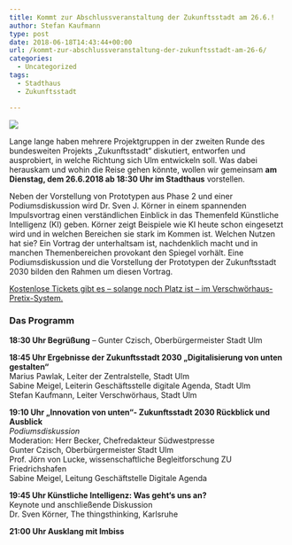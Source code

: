 ```yaml
---
title: Kommt zur Abschlussveranstaltung der Zukunftsstadt am 26.6.!
author: Stefan Kaufmann
type: post
date: 2018-06-18T14:43:44+00:00
url: /kommt-zur-abschlussveranstaltung-der-zukunftsstadt-am-26-6/
categories:
  - Uncategorized
tags:
  - Stadthaus
  - Zukunftsstadt

---
```

![](/wp-content/uploads/2018/06/zukunftsstadt_abschlussveranstaltung.jpg)

Lange lange haben mehrere Projektgruppen in der zweiten Runde des bundesweiten Projekts „Zukunftsstadt“ diskutiert, entworfen und ausprobiert, in welche Richtung sich Ulm entwickeln soll. Was dabei herauskam und wohin die Reise gehen könnte, wollen wir gemeinsam **am Dienstag, dem 26.6.2018 ab 18:30 Uhr im Stadthaus** vorstellen.

Neben der Vorstellung von Prototypen aus Phase 2 und einer Podiumsdiskussion wird Dr. Sven J. Körner in einem spannenden Impulsvortrag einen verständlichen Einblick in das Themenfeld Künstliche Intelligenz (KI) geben. Körner zeigt Beispiele wie KI heute schon eingesetzt wird und in welchen Bereichen sie stark im Kommen ist. Welchen Nutzen hat sie? Ein Vortrag der unterhaltsam ist, nachdenklich macht und in manchen Themenbereichen provokant den Spiegel vorhält. Eine Podiumsdiskussion und die Vorstellung der Prototypen der Zukunftsstadt 2030 bilden den Rahmen um diesen Vortrag.

[Kostenlose Tickets gibt es – solange noch Platz ist – im Verschwörhaus-Pretix-System.][1]

<!--more-->

### Das Programm

**18:30 Uhr Begrüßung** – Gunter Czisch, Oberbürgermeister Stadt Ulm  

**18:45 Uhr Ergebnisse der Zukunftsstadt 2030 &#8222;Digitalisierung von unten gestalten&#8220;**  
Marius Pawlak, Leiter der Zentralstelle, Stadt Ulm  
Sabine Meigel, Leiterin Geschäftsstelle digitale Agenda, Stadt Ulm  
Stefan Kaufmann, Leiter Verschwörhaus, Stadt Ulm

**19:10 Uhr &#8222;Innovation von unten&#8220;- Zukunftsstadt 2030 Rückblick und Ausblick**  
_Podiumsdiskussion_  
Moderation: Herr Becker, Chefredakteur Südwestpresse  
Gunter Czisch, Oberbürgermeister Stadt Ulm  
Prof. Jörn von Lucke, wissenschaftliche Begleitforschung ZU Friedrichshafen  
Sabine Meigel, Leitung Geschäftstelle Digitale Agenda

**19:45 Uhr Künstliche Intelligenz: Was geht‘s uns an?**  
Keynote und anschließende Diskussion  
Dr. Sven Körner, The thingsthinking, Karlsruhe

**21:00 Uhr Ausklang mit Imbiss**

 [1]: https://tickets.verschwoerhaus.de/ulm/zstab/